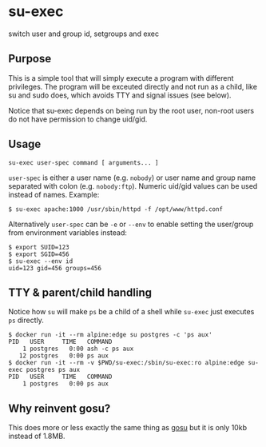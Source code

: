 # su-exec
switch user and group id, setgroups and exec

## Purpose

This is a simple tool that will simply execute a program with different
privileges. The program will be exceuted directly and not run as a child,
like su and sudo does, which avoids TTY and signal issues (see below).

Notice that su-exec depends on being run by the root user, non-root
users do not have permission to change uid/gid.

## Usage

```shell
su-exec user-spec command [ arguments... ]
```

`user-spec` is either a user name (e.g. `nobody`) or user name and group
name separated with colon (e.g. `nobody:ftp`). Numeric uid/gid values
can be used instead of names. Example:

```shell
$ su-exec apache:1000 /usr/sbin/httpd -f /opt/www/httpd.conf
```

Alternatively `user-spec` can be `-e` or `--env` to enable setting the user/group from environment variables instead:

```shell
$ export SUID=123
$ export SGID=456
$ su-exec --env id
uid=123 gid=456 groups=456
```

## TTY & parent/child handling

Notice how `su` will make `ps` be a child of a shell while `su-exec`
just executes `ps` directly.

```shell
$ docker run -it --rm alpine:edge su postgres -c 'ps aux'
PID   USER     TIME   COMMAND
    1 postgres   0:00 ash -c ps aux
   12 postgres   0:00 ps aux
$ docker run -it --rm -v $PWD/su-exec:/sbin/su-exec:ro alpine:edge su-exec postgres ps aux
PID   USER     TIME   COMMAND
    1 postgres   0:00 ps aux
```

## Why reinvent gosu?

This does more or less exactly the same thing as [gosu](https://github.com/tianon/gosu)
but it is only 10kb instead of 1.8MB.

